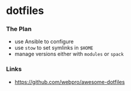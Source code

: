 # dotfiles

### The Plan
- use Ansible to configure
- use `stow` to set symlinks in `$HOME`
- manage versions either with `modules` or `spack`

### Links
- https://github.com/webpro/awesome-dotfiles
